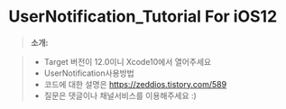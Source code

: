 # UserNotification_Tutorial For iOS12
> **소개:**

>- Target 버전이 12.0이니 Xcode10에서 열어주세요
>- UserNotification사용방법
>- 코드에 대한 설명은 https://zeddios.tistory.com/589
>- 질문은 댓글이나 채널서비스를 이용해주세요 :)
